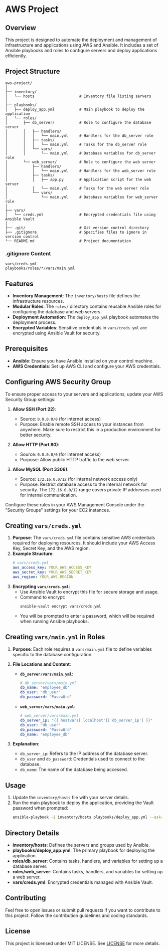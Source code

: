 # AWS Project

## Overview
This project is designed to automate the deployment and management of infrastructure and applications using AWS and Ansible. It includes a set of Ansible playbooks and roles to configure servers and deploy applications efficiently.

## Project Structure
```
aws-project/
│
├── inventory/
│   └── hosts                    # Inventory file listing servers
│
├── playbooks/
│   ├── deploy_app.yml           # Main playbook to deploy the application
│   └── roles/
│       ├── db_server/           # Role to configure the database server
│       │   ├── handlers/
│       │   │   └── main.yml     # Handlers for the db_server role
│       │   ├── tasks/
│       │   │   └── main.yml     # Tasks for the db_server role
│       │   └── vars/
│       │       └── main.yml     # Database variables for db_server role
│       └── web_server/          # Role to configure the web server
│           ├── handlers/
│           │   └── main.yml     # Handlers for the web_server role
│           ├── tasks/
│           │   ├── app.py       # Application script for the web server
│           │   └── main.yml     # Tasks for the web server role
│           └── vars/
│               └── main.yml     # Database variables for web_server role
│
├── vars/
│   └── creds.yml                # Encrypted credentials file using Ansible Vault
│
├── .git/                        # Git version control directory
├── .gitignore                   # Specifies files to ignore in version control
└── README.md                    # Project documentation
```

### .gitignore Content
```
vars/creds.yml
playbooks/roles/*/vars/main.yml
```

## Features
- **Inventory Management**: The `inventory/hosts` file defines the infrastructure resources.
- **Modular Roles**: The `roles/` directory contains reusable Ansible roles for configuring the database and web servers.
- **Deployment Automation**: The `deploy_app.yml` playbook automates the deployment process.
- **Encrypted Variables**: Sensitive credentials in `vars/creds.yml` are encrypted using Ansible Vault for security.

## Prerequisites
- **Ansible**: Ensure you have Ansible installed on your control machine.
- **AWS Credentials**: Set up AWS CLI and configure your AWS credentials.

## Configuring AWS Security Group
To ensure proper access to your servers and applications, update your AWS Security Group settings:

1. **Allow SSH (Port 22)**: 
   - Source: `0.0.0.0/0` (for internet access)
   - Purpose: Enable remote SSH access to your instances from anywhere. Make sure to restrict this in a production environment for better security.

2. **Allow HTTP (Port 80)**:
   - Source: `0.0.0.0/0` (for internet access)
   - Purpose: Allow public HTTP traffic to the web server.

3. **Allow MySQL (Port 3306)**:
   - Source: `172.16.0.0/12` (for internal network access only)
   - Purpose: Restrict database access to the internal network for security. The `172.16.0.0/12` range covers private IP addresses used for internal communication.

Configure these rules in your AWS Management Console under the "Security Groups" settings for your EC2 instances.

## Creating `vars/creds.yml`
1. **Purpose**: The `vars/creds.yml` file contains sensitive AWS credentials required for deploying resources. It should include your AWS Access Key, Secret Key, and the AWS region.
2. **Example Structure**:
   ```yaml
   # vars/creds.yml
   aws_access_key: YOUR_AWS_ACCESS_KEY
   aws_secret_key: YOUR_AWS_SECRET_KEY
   aws_region: YOUR_AWS_REGION
   ```
3. **Encrypting `vars/creds.yml`**:
   - Use Ansible Vault to encrypt this file for secure storage and usage.
   - Command to encrypt:
     ```bash
     ansible-vault encrypt vars/creds.yml
     ```
   - You will be prompted to enter a password, which will be required when running Ansible playbooks.

## Creating `vars/main.yml` in Roles
1. **Purpose**: Each role requires a `vars/main.yml` file to define variables specific to the database configuration.
2. **File Locations and Content**:
   - **`db_server/vars/main.yml`**:
     ```yaml
     # db_server/vars/main.yml
     db_name: "employee_db"
     db_user: "db_user"
     db_password: "Passw0rd"
     ```
   - **`web_server/vars/main.yml`**:
     ```yaml
     # web_server/vars/main.yml
     db_server_ip: "{{ hostvars['localhost']['db_server_ip'] }}"
     db_user: "db_user"
     db_password: "Passw0rd"
     db_name: "employee_db"
     ```

3. **Explanation**:
   - `db_server_ip`: Refers to the IP address of the database server.
   - `db_user` and `db_password`: Credentials used to connect to the database.
   - `db_name`: The name of the database being accessed.

## Usage
1. Update the `inventory/hosts` file with your server details.
2. Run the main playbook to deploy the application, providing the Vault password when prompted:
   ```bash
   ansible-playbook -i inventory/hosts playbooks/deploy_app.yml --ask-vault-pass
   ```

## Directory Details
- **inventory/hosts**: Defines the servers and groups used by Ansible.
- **playbooks/deploy_app.yml**: The primary playbook for deploying the application.
- **roles/db_server**: Contains tasks, handlers, and variables for setting up a database server.
- **roles/web_server**: Contains tasks, handlers, and variables for setting up a web server.
- **vars/creds.yml**: Encrypted credentials managed with Ansible Vault.

## Contributing
Feel free to open issues or submit pull requests if you want to contribute to this project. Follow the contribution guidelines and coding standards.

## License
This project is licensed under MIT LICENSE. See [LICENSE](https://github.com/sysadmin-info/aws-project/blob/main/LICENSE) for more details.
